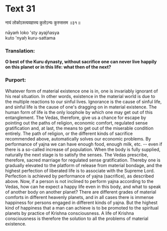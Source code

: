 # Text 31

नायं लोकोऽस्त्ययज्ञस्य कुतोऽन्यः कुरुसत्तम ॥३१॥

nāyaḿ loko 'sty ayajñasya  
kuto 'nyaḥ kuru-sattama



### Translation:

**O best of the Kuru dynasty, without sacrifice one can never live happily on this planet or in this life: what then of the next?**

### Purport:

Whatever form of material existence one is in, one is invariably ignorant of his real situation. In other words, existence in the material world is due to the multiple reactions to our sinful lives. Ignorance is the cause of sinful life, and sinful life is the cause of one's dragging on in material existence. The human form of life is the only loophole by which one may get out of this entanglement. The Vedas, therefore, give us a chance for escape by pointing out the paths of religion, economic comfort, regulated sense gratification and, at last, the means to get out of the miserable condition entirely. The path of religion, or the different kinds of sacrifice recommended above, automatically solves our economic problems. By performance of yajna we can have enough food, enough milk, etc. -- even if there is a so-called increase of population. When the body is fully supplied, naturally the next stage is to satisfy the senses. The Vedas prescribe, therefore, sacred marriage for regulated sense gratification. Thereby one is gradually elevated to the platform of release from material bondage, and the highest perfection of liberated life is to associate with the Supreme Lord. Perfection is achieved by performance of yajna (sacrifice), as described above. Now, if a person is not inclined to perform yajna according to the Vedas, how can he expect a happy life even in this body, and what to speak of another body on another planet? There are different grades of material comforts in different heavenly planets, and in all cases there is immense happiness for persons engaged in different kinds of yajna. But the highest kind of happiness that a man can achieve is to be promoted to the spiritual planets by practice of Krishna consciousness. A life of Krishna consciousness is therefore the solution to all the problems of material existence.